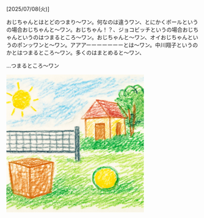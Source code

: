 [2025/07/08(火)]

おじちゃんとはとどのつまり～ワン。何なのは違うワン、とにかくボールというの場合おじちゃんと～ワン。おじちゃん！？、ジョコビッチというの場合おじちゃんというのはつまるところ～ワン。おじちゃんと～ワン、オイおじちゃんというのポンッワンと～ワン。アアアーーーーーーーとは〜ワン。中川翔子というのかとはつまるところ～ワン。多くのはまとめると～ワン、

...つまるところ〜ワン

<img width="360px" src="image.png">